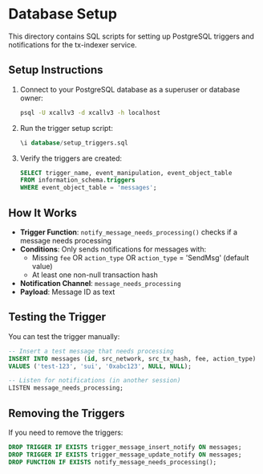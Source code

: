 # Database Setup

This directory contains SQL scripts for setting up PostgreSQL triggers and notifications for the tx-indexer service.

## Setup Instructions

1. Connect to your PostgreSQL database as a superuser or database owner:
   ```bash
   psql -U xcallv3 -d xcallv3 -h localhost
   ```

2. Run the trigger setup script:
   ```sql
   \i database/setup_triggers.sql
   ```

3. Verify the triggers are created:
   ```sql
   SELECT trigger_name, event_manipulation, event_object_table 
   FROM information_schema.triggers 
   WHERE event_object_table = 'messages';
   ```

## How It Works

- **Trigger Function**: `notify_message_needs_processing()` checks if a message needs processing
- **Conditions**: Only sends notifications for messages with:
  - Missing `fee` OR `action_type` OR `action_type` = 'SendMsg' (default value)
  - At least one non-null transaction hash
- **Notification Channel**: `message_needs_processing`
- **Payload**: Message ID as text

## Testing the Trigger

You can test the trigger manually:

```sql
-- Insert a test message that needs processing
INSERT INTO messages (id, src_network, src_tx_hash, fee, action_type) 
VALUES ('test-123', 'sui', '0xabc123', NULL, NULL);

-- Listen for notifications (in another session)
LISTEN message_needs_processing;
```

## Removing the Triggers

If you need to remove the triggers:

```sql
DROP TRIGGER IF EXISTS trigger_message_insert_notify ON messages;
DROP TRIGGER IF EXISTS trigger_message_update_notify ON messages;
DROP FUNCTION IF EXISTS notify_message_needs_processing();
```